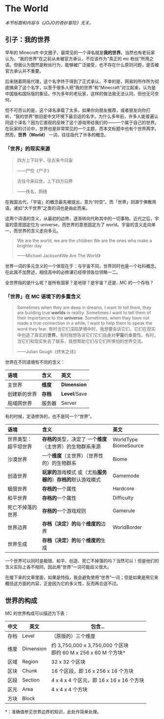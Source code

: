 # The World

_本节标题和内容与《JOJO的奇妙冒险》无关。_

## 引子：我的世界

早年的 Minecraft 中文圈子，最常见的一个译名就是**我的世界**。当然也有老玩家认为，“我的世界”在之前从未被官方承认，不应该作为“真正的 mc 粉丝”所用之语。但我认为既然是粉丝行为，能够被广泛接受，也不存在什么原则问题，是否被官方承认并不重要。

后来随着网易代理，这个名字终于得到了正式承认。不幸的是，网易的所作所为彻底搞臭了这个名字，以至于很多人把“我的世界”和“Minecraft”对立起来，认为是中国版和国际版的象征。作为多年的老玩家，这样的做法我无法认同，但也无可奈何。

但不可否认的是，这个译名承载了太多。如果你向朋友推荐，或者朋友向你打听，“我的世界”依旧是中文环境下最合适的名字。为什么多年前，许多人能普遍认同这个译名？因为它直观的反映了这个游戏带给我们的——一个属于自己的世界。在玩家的讨论中，世界也是非常常见的一个主题，而本文标题中也有个世界两字。然而，**世界（World）** 一词，往往指代了许多的概念。

### 「世界」的现实来源

> 四方上下曰宇，往古来今曰宙
>
> ——尸佼《尸子》

> 古往今来曰世，上下四方曰界
>
> ——佚名，网络

在我国古代，「宇宙」的概念最先被提出，意为“时空”。而「世界」则源于佛教用语。诸如“大千世界”之类的词也是由此而来。

这两个词语的含义，从最初的边界，逐渐转向代称其中的一切事物。近代之后，宇宙的意思固定位为 universe，而世界的意思固定为了 world。宇宙的含义走向单一，而世界的含义走向多元。

> We are the world, we are the children We are the ones who make a brighter day
>
> ——Michael Jackson《We Are The World》

世界一词的多元含义的一个体现在于：与宇宙不同，世界同时也是一个社科概念。在此我不加赘述，相信高中的必修课已经带领各位领略一二。

全世界指的是什么呢？是所有国家？是地球？是宇宙？还是...MC 的一个存档？

### 「世界」在 MC 语境下的多重含义

> Sometimes when they are deep in dreams, I want to tell them, they are building true **worlds** in reality. Sometimes I want to tell them of their importance to the **universe**. Sometimes, when they have not made a true connection in a while, I want to help them to speak the word they fear. 有时当它们深陷梦境中时，我想要告诉它们，它们在现实中创造了真实的**世界**。有时我想告诉它们它们自身对**宇宙**的重要性。有时，当它们和现实失去了联系，我想帮助它们与它们所惧怕的世界交流。
>
> ——Julian Gough《终末之诗》

世界在不同语境有不同的含义：

| 语境         | 含义     | 英文           |
| :----------- | :------- | :------------- |
| 主世界       | **维度** | **Dimension**  |
| 创建新的世界 | **存档** | **Level**/Save |
| 局域网世界   | 服务器   | Server         |

有的时候，定语修饰的，也不是同一个“世界”。

| 语境                  | 含义                                                         | 英文                  |
| :-------------------- | :----------------------------------------------------------- | :-------------------- |
| 世界类型： 超平坦世界 | **存档的**类型，决定了 一个**维度**（主世界）的生物群系来源  | WorldType BiomeSource |
| 沙漠世界              | 一个**维度**（主世界）（世界性的）的生物群系                 | Biome                 |
| 创造世界              | **玩家的**游戏模式 或（尤指**服务器的**）**存档的**默认游戏模式 | Gamemode              |
| 极限世界              | **存档的**一个属性                                           | Hardcore              |
| 和平世界              | **存档的**一个属性                                           | Difficulty            |
| 死亡不掉落的世界      | **存档的**一个游戏规则                                       | Gamerule              |
| 世界边界              | **存档（决定）的**每个**维度的**边界                         | WorldBorder           |
| 世界生成              | **存档（决定）的**每个**维度的**生成                         |                       |

一个世界可以同时是极限、和平、创造、死亡不掉落的吗？当然可以！但是他们的含义实际上各不相同，因此用“世界”一词可能歧义很大。

在接下来的文章里面，如果是特指，我会避免使用“世界”一词；但是如果是用它来概括这方面的内容，正是因为它的多义性，反而再合适不过。

## 世界的构成

MC 的世界构成可以描述为下表：


|中文|英文|包含...|
|-|-|-|
|存档|Level|（原版的）三个维度|
|维度|Dimension|约 3,750,000 x 3,750,000 个区块<br/>即约 60 M x 256 x 60 M 个方块*|
|区域|Region|32 x 32 个区块|
|区块|Chunk|16 个区段，即 16 x 256 x 16 个方块|
|区段|Section|4 x 4 x 4 个区元，即 16 x 16 x 16 个方块|
|区元|Area|4 x 4 x 4 个方块|
|方块|Block||

*：准确值参见世界边界的知识，此处作简单处理。
